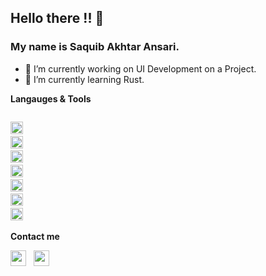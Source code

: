 


## Hello there !! 👋
### My name is **Saquib Akhtar Ansari**.

- 🔭 I’m currently working on UI Development on a Project.
- 🌱 I’m currently learning Rust.


**Langauges & Tools**

<code>
<img height="20" src="https://github.com/SaquibAnsari0101/SaquibAnsari/master/icons/flutter.svg"></code>&nbsp;&nbsp;
<code>
<img height="20" src="https://github.com/SaquibAnsari0101/SaquibAnsari/master/icons/python.svg"></code>&nbsp;&nbsp;
<code>
<img height="20" src="https://github.com/SaquibAnsari0101/SaquibAnsari/tree/master/icons/haskell.svg"></code>&nbsp;&nbsp;
<code>
<img height="20" src="https://github.com/SaquibAnsari0101/SaquibAnsari/tree/master/icons/cpp.jpg"></code>&nbsp;&nbsp;
<code>
<img height="20" src="https://github.com/SaquibAnsari0101/SaquibAnsari/tree/master/icons/c.webp"></code>&nbsp;&nbsp;
<code>
<img height="20" src="https://github.com/SaquibAnsari0101/SaquibAnsari/tree/master/icons/mysql.svg"></code>&nbsp;&nbsp;
<code>
<img height="20" src="https://github.com/SaquibAnsari0101/SaquibAnsari/tree/master/icons/linux.svg"></code>&nbsp;&nbsp;


**Contact me**

<p align='left'>
<a href="www.linkedin.com/in/saquibansari0101"><img height="25" src="https://github.com/SaquibAnsari0101/SaquibAnsari/tree/master/icons/linedin.png"></a>&nbsp;&nbsp;
<a href="https://www.hackerrank.com/saquib_ansari"><img height="25" src="https://github.com/SaquibAnsari0101/SaquibAnsari/tree/master/icons/linedin.png"></a>&nbsp;&nbsp;
  

